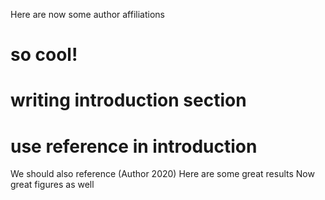 Here are now some author affiliations
# so cool!
# writing introduction section
# use reference in introduction
We should also reference (Author 2020)
Here are some great results
Now great figures as well
